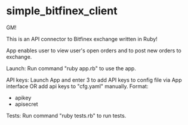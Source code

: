 # simple_bitfinex_client

GM!

This is an API connector to Bitfinex exchange written in Ruby!

App enables user to view user's open orders and to post new orders to exchange.

Launch:
Run command "ruby app.rb" to use the app.

API keys:
Launch App and enter 3 to add API keys to config file via App interface
OR
add api keys to "cfg.yaml" manually.
Format:
- apikey
- apisecret

Tests:
Run command "ruby tests.rb" to run tests.
